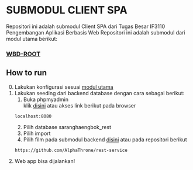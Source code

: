 # SUBMODUL CLIENT SPA

Repositori ini adalah submodul Client SPA dari Tugas Besar IF3110 Pengembangan Aplikasi Berbasis Web
Repositori ini adalah submodul dari modul utama berikut:
### [WBD-ROOT](https://github.com/AlphaThrone/WBD-ROOT)

## How to run
0. Lakukan konfigurasi sesuai [modul utama](https://github.com/AlphaThrone/WBD-ROOT)
1. Lakukan seeding dari backend database dengan cara sebagai berikut: <br>
    1. Buka phpmyadmin <br>
    klik [disini](localhost:8080) atau akses link berikut pada browser
    ```
    localhost:8080
    ```
    2. Pilih database saranghaengbok_rest
    3. Pilih import
    4. Pilih film pada submodul backend [disini](https://github.com/AlphaThrone/rest-service) atau pada repositori berikut
    ```
    https://github.com/AlphaThrone/rest-service
    ```
2. Web app bisa dijalankan!
